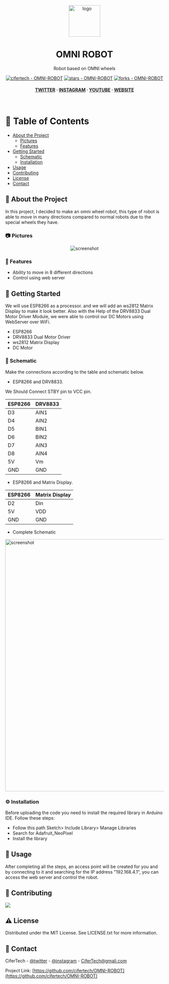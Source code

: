 <div align="center">

  <img src="https://user-images.githubusercontent.com/62047147/195847997-97553030-3b79-4643-9f2c-1f04bba6b989.png" alt="logo" width="100" height="auto" />
  <h1>OMNI ROBOT</h1>
  
  <p>
    Robot based on OMNI wheels
  </p>
  
  
<!-- Badges -->

<a href="https://github.com/cifertech/OMNI-ROBOT" title="Go to GitHub repo"><img src="https://img.shields.io/static/v1?label=cifertech&message=OMNI-ROBOT&color=white&logo=github" alt="cifertech - OMNI-ROBOT"></a>
<a href="https://github.com/cifertech/OMNI-ROBOT"><img src="https://img.shields.io/github/stars/cifertech/OMNI-ROBOT?style=social" alt="stars - OMNI-ROBOT"></a>
<a href="https://github.com/cifertech/OMNI-ROBOT"><img src="https://img.shields.io/github/forks/cifertech/OMNI-ROBOT?style=social" alt="forks - OMNI-ROBOT"></a>
   
<h4>
    <a href="https://twitter.com/cifertech1">TWITTER</a>
  <span> · </span>
    <a href="https://www.instagram.com/cifertech/">INSTAGRAM</a>
  <span> · </span>
    <a href="https://www.youtube.com/c/cifertech">YOUTUBE</a>
  <span> · </span>
    <a href="https://cifertech.net/">WEBSITE</a>
  </h4>
</div>

<br />

<!-- Table of Contents -->
# :notebook_with_decorative_cover: Table of Contents

- [About the Project](#star2-about-the-project)
  * [Pictures](#camera-Pictures)
  * [Features](#dart-features)
- [Getting Started](#toolbox-getting-started)
  * [Schematic](#electric_plug-Schematic)
  * [Installation](#gear-installation)
- [Usage](#eyes-usage)
- [Contributing](#wave-contributing)
- [License](#warning-license)
- [Contact](#handshake-contact)

  

<!-- About the Project -->
## :star2: About the Project
In this project, I decided to make an omni wheel robot, this type of robot is able to move in many directions compared to normal robots due to the special wheels they have.


<!-- Pictures -->
### :camera: Pictures

<div align="center"> 
  <img src="https://github.com/cifertech/OMNI-ROBOT/assets/62047147/40cc8c19-6b7a-424e-a193-0292f9bbcf4c" alt="screenshot" />
</div>


<!-- Features -->
### :dart: Features

- Ability to move in 8 different directions
- Control using web server

<!-- Getting Started -->
## 	:toolbox: Getting Started

We will use ESP8266 as a processor. and we will add an ws2812 Matrix Display to make it look better. Also with the Help of the DRV8833 Dual Motor Driver Module, we were able to control our DC Motors using WebServer over WiFi.

- ESP8266
- DRV8833 Dual Motor Driver
- ws2812 Matrix Display
- DC Motor

<!-- Schematic -->
### :electric_plug: Schematic
Make the connections according to the table and schematic below.

* ESP8266 and DRV8833.

We Should Connect STBY pin to VCC pin.

| ESP8266 | DRV8833 |  
| ----   | -----|
| D3   | AIN1|
| D4   | AIN2|
| D5   | BIN1|
| D6   | BIN2|
| D7   | AIN3|
| D8   | AIN4|
| 5V  | Vm  |
| GND | GND |


* ESP8266 and Matrix Display.

| ESP8266 | Matrix Display|
| ----   | -----|
| D2  | Din |
| 5V | VDD |
| GND | GND |

 
* Complete Schematic

<img src="https://github.com/cifertech/OMNI-ROBOT/assets/62047147/ad5d8f9e-8aa0-4af3-a663-f08a25fc4ce8" alt="screenshot" width="800" height="auto" />


<!-- Installation -->
### :gear: Installation

Before uploading the code you need to install the required library in Arduino IDE. Follow these steps:

- Follow this path Sketch> Include Library> Manage Libraries
- Search for Adafruit_NeoPixel
- Install the library


<!-- Usage -->
## :eyes: Usage

After completing all the steps, an access point will be created for you and by connecting to it and searching for the IP address "192.168.4.1", you can access the web server and control the robot.

<!-- Contributing -->
## :wave: Contributing

<a href="https://github.com/cifertech/XIAO-ROBOT/graphs/contributors">
  <img src="https://contrib.rocks/image?repo=cifertech/XIAO-ROBOT" />
</a>


<!-- License -->
## :warning: License

Distributed under the MIT License. See LICENSE.txt for more information.


<!-- Contact -->
## :handshake: Contact

CiferTech - [@twitter](https://twitter.com/cifertech1) - [@instagram](https://www.instagram.com/cifertech/) - CiferTech@gmali.com

Project Link: [https://github.com/cifertech/OMNI-ROBOT](https://github.com/cifertech/OMNI-ROBOT)

